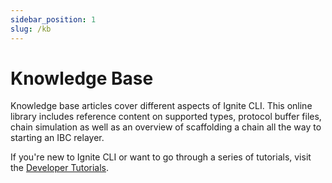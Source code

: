 ```yaml
---
sidebar_position: 1
slug: /kb
---
```


# Knowledge Base

Knowledge base articles cover different aspects of Ignite CLI. This online library includes reference content on supported types, protocol buffer files, chain simulation as well as an overview of scaffolding a chain all the way to starting an IBC relayer.

If you're new to Ignite CLI or want to go through a series of tutorials, visit the [Developer Tutorials](/guide/).
